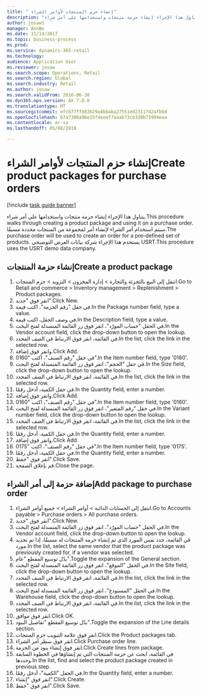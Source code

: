 ```yaml
--- 
title: " إنشاء حزم المنتجات لأوامر الشراء"
description: "يتناول هذا الإجراء إنشاء حزمة منتجات واستخدامها على أمر شراء."
author: josaw1
manager: AnnBe
ms.date: 11/14/2017
ms.topic: business-process
ms.prod: 
ms.service: dynamics-365-retail
ms.technology: 
audience: Application User
ms.reviewer: josaw
ms.search.scope: Operations, Retail
ms.search.region: Global
ms.search.industry: Retail
ms.author: josaw
ms.search.validFrom: 2016-06-30
ms.dyn365.ops.version: AX 7.0.0
ms.translationtype: HT
ms.sourcegitcommit: efcb77ff883b29a4bbaba27551e02311742afbbd
ms.openlocfilehash: b7a7386a9be15f4eeef7aaab73cb320b71994eea
ms.contentlocale: ar-sa
ms.lasthandoff: 05/08/2018

---
```

# <a name="create-product-packages-for-purchase-orders"></a><span data-ttu-id="1c965-103"> إنشاء حزم المنتجات لأوامر الشراء</span><span class="sxs-lookup"><span data-stu-id="1c965-103">Create product packages for purchase orders</span></span>

[!include [task guide banner](../includes/task-guide-banner.md)]

<span data-ttu-id="1c965-104">يتناول هذا الإجراء إنشاء حزمة منتجات واستخدامها على أمر شراء.</span><span class="sxs-lookup"><span data-stu-id="1c965-104">This procedure walks through creating a product package and using it on a purchase order.</span></span> <span data-ttu-id="1c965-105">سيتم استخدام أمر الشراء لإنشاء أمر لمجموعة من المنتجات محددة مسبقًا.</span><span class="sxs-lookup"><span data-stu-id="1c965-105">The purchase order will be used to create an order for a pre-defined set of products.</span></span> <span data-ttu-id="1c965-106">يستخدم هذا الإجراء شركة بيانات العرض التوضيحي USRT.</span><span class="sxs-lookup"><span data-stu-id="1c965-106">This procedure uses the USRT demo data company.</span></span>


## <a name="create-a-product-package"></a><span data-ttu-id="1c965-107">إنشاء حزمة المنتجات</span><span class="sxs-lookup"><span data-stu-id="1c965-107">Create a product package</span></span>
1. <span data-ttu-id="1c965-108">انتقل إلى البيع بالتجزئة والتجارة > إدارة المخزون > التزويد > حزم المنتجات.</span><span class="sxs-lookup"><span data-stu-id="1c965-108">Go to Retail and commerce > Inventory management > Replenishment > Product packages.</span></span>
2. <span data-ttu-id="1c965-109">انقر فوق "جديد".</span><span class="sxs-lookup"><span data-stu-id="1c965-109">Click New.</span></span>
3. <span data-ttu-id="1c965-110">في حقل "رقم الحزمة"، اكتب قيمة.</span><span class="sxs-lookup"><span data-stu-id="1c965-110">In the Package number field, type a value.</span></span>
4. <span data-ttu-id="1c965-111">في وصف الحقل، اكتب قيمة.</span><span class="sxs-lookup"><span data-stu-id="1c965-111">In the Description field, type a value.</span></span>
5. <span data-ttu-id="1c965-112">في الحقل "حساب المورّد‬"، انقر فوق زر القائمة المنسدلة لفتح البحث.</span><span class="sxs-lookup"><span data-stu-id="1c965-112">In the Vendor account field, click the drop-down button to open the lookup.</span></span>
6. <span data-ttu-id="1c965-113">في القائمة، انقر فوق الارتباط في الصف المحدد.</span><span class="sxs-lookup"><span data-stu-id="1c965-113">In the list, click the link in the selected row.</span></span>
7. <span data-ttu-id="1c965-114">وانقر فوق إضافة.</span><span class="sxs-lookup"><span data-stu-id="1c965-114">Click Add.</span></span>
8. <span data-ttu-id="1c965-115">في حقل "رقم الصنف"، اكتب "0160".</span><span class="sxs-lookup"><span data-stu-id="1c965-115">In the Item number field, type '0160'.</span></span>
9. <span data-ttu-id="1c965-116">في حقل "الحجم"، انقر فوق زر القائمة المنسدلة لفتح البحث.</span><span class="sxs-lookup"><span data-stu-id="1c965-116">In the Size field, click the drop-down button to open the lookup.</span></span>
10. <span data-ttu-id="1c965-117">في القائمة، انقر فوق الارتباط في الصف المحدد.</span><span class="sxs-lookup"><span data-stu-id="1c965-117">In the list, click the link in the selected row.</span></span>
11. <span data-ttu-id="1c965-118">في حقل الكمية، أدخل رقمًا.</span><span class="sxs-lookup"><span data-stu-id="1c965-118">In the Quantity field, enter a number.</span></span>
12. <span data-ttu-id="1c965-119">وانقر فوق إضافة.</span><span class="sxs-lookup"><span data-stu-id="1c965-119">Click Add.</span></span>
13. <span data-ttu-id="1c965-120">في حقل "رقم الصنف"، اكتب "0160".</span><span class="sxs-lookup"><span data-stu-id="1c965-120">In the Item number field, type '0160'.</span></span>
14. <span data-ttu-id="1c965-121">في حقل "‏‫رقم المتغير‬"، انقر فوق زر القائمة المنسدلة لفتح البحث.</span><span class="sxs-lookup"><span data-stu-id="1c965-121">In the Variant number field, click the drop-down button to open the lookup.</span></span>
15. <span data-ttu-id="1c965-122">في القائمة، انقر فوق الارتباط في الصف المحدد.</span><span class="sxs-lookup"><span data-stu-id="1c965-122">In the list, click the link in the selected row.</span></span>
16. <span data-ttu-id="1c965-123">في حقل الكمية، أدخل رقمًا.</span><span class="sxs-lookup"><span data-stu-id="1c965-123">In the Quantity field, enter a number.</span></span>
17. <span data-ttu-id="1c965-124">وانقر فوق إضافة.</span><span class="sxs-lookup"><span data-stu-id="1c965-124">Click Add.</span></span>
18. <span data-ttu-id="1c965-125">في حقل "رقم الصنف"، اكتب "0175".</span><span class="sxs-lookup"><span data-stu-id="1c965-125">In the Item number field, type '0175'.</span></span>
19. <span data-ttu-id="1c965-126">في حقل الكمية، أدخل رقمًا.</span><span class="sxs-lookup"><span data-stu-id="1c965-126">In the Quantity field, enter a number.</span></span>
20. <span data-ttu-id="1c965-127">انقر فوق "حفظ".</span><span class="sxs-lookup"><span data-stu-id="1c965-127">Click Save.</span></span>
21. <span data-ttu-id="1c965-128">قم بإغلاق الصفحة.</span><span class="sxs-lookup"><span data-stu-id="1c965-128">Close the page.</span></span>

## <a name="add-package-to-purchase-order"></a><span data-ttu-id="1c965-129">إضافة حزمة إلى أمر الشراء</span><span class="sxs-lookup"><span data-stu-id="1c965-129">Add package to purchase order</span></span>
1. <span data-ttu-id="1c965-130">انتقل إلى الحسابات الدائنة > أوامر الشراء > جميع أوامر الشراء.</span><span class="sxs-lookup"><span data-stu-id="1c965-130">Go to Accounts payable > Purchase orders > All purchase orders.</span></span>
2. <span data-ttu-id="1c965-131">انقر فوق "جديد".</span><span class="sxs-lookup"><span data-stu-id="1c965-131">Click New.</span></span>
3. <span data-ttu-id="1c965-132">في الحقل "حساب المورّد‬"، انقر فوق زر القائمة المنسدلة لفتح البحث.</span><span class="sxs-lookup"><span data-stu-id="1c965-132">In the Vendor account field, click the drop-down button to open the lookup.</span></span>
4. <span data-ttu-id="1c965-133">في القائمة، حدد نفس المورد الذي تم إنشاء حزمة المنتجات له مسبقًا، إذا تم تحديد مورد.</span><span class="sxs-lookup"><span data-stu-id="1c965-133">In the list, select the same vendor that the product package was previously created for, if a vendor was selected.</span></span>
5. <span data-ttu-id="1c965-134">بدّل توسيع المقطع "عام".</span><span class="sxs-lookup"><span data-stu-id="1c965-134">Toggle the expansion of the General section.</span></span>
6. <span data-ttu-id="1c965-135">في الحقل "الموقع"، انقر فوق زر القائمة المنسدلة لفتح البحث.</span><span class="sxs-lookup"><span data-stu-id="1c965-135">In the Site field, click the drop-down button to open the lookup.</span></span>
7. <span data-ttu-id="1c965-136">في القائمة، انقر فوق الارتباط في الصف المحدد.</span><span class="sxs-lookup"><span data-stu-id="1c965-136">In the list, click the link in the selected row.</span></span>
8. <span data-ttu-id="1c965-137">في الحقل "المستودع"، انقر فوق زر القائمة المنسدلة لفتح البحث.</span><span class="sxs-lookup"><span data-stu-id="1c965-137">In the Warehouse field, click the drop-down button to open the lookup.</span></span>
9. <span data-ttu-id="1c965-138">في القائمة، انقر فوق الارتباط في الصف المحدد.</span><span class="sxs-lookup"><span data-stu-id="1c965-138">In the list, click the link in the selected row.</span></span>
10. <span data-ttu-id="1c965-139">انقر فوق موافق.</span><span class="sxs-lookup"><span data-stu-id="1c965-139">Click OK.</span></span>
11. <span data-ttu-id="1c965-140">بدّل توسيع المقطع "تفاصيل البنود‬‬".</span><span class="sxs-lookup"><span data-stu-id="1c965-140">Toggle the expansion of the Line details section.</span></span>
12. <span data-ttu-id="1c965-141">انقر فوق علامة التبويب حزم المنتجات.</span><span class="sxs-lookup"><span data-stu-id="1c965-141">Click the Product packages tab.</span></span>
13. <span data-ttu-id="1c965-142">انقر فوق سطر أمر الشراء.</span><span class="sxs-lookup"><span data-stu-id="1c965-142">Click Purchase order line.</span></span>
14. <span data-ttu-id="1c965-143">انقر فوق إنشاء بنود من الحزمة.</span><span class="sxs-lookup"><span data-stu-id="1c965-143">Click Create lines from package.</span></span>
15. <span data-ttu-id="1c965-144">في القائمة، ابحث عن حزمة المنتجات التي تم إنشاؤها في الخطوة السابقة وحددها.</span><span class="sxs-lookup"><span data-stu-id="1c965-144">In the list, find and select the product package created in previous step.</span></span>
16. <span data-ttu-id="1c965-145">في الحقل "الكمية"، أدخل رقمًا.</span><span class="sxs-lookup"><span data-stu-id="1c965-145">In the Quantity field, enter a number.</span></span>
17. <span data-ttu-id="1c965-146">انقر فوق "إنشاء".</span><span class="sxs-lookup"><span data-stu-id="1c965-146">Click Create.</span></span>
18. <span data-ttu-id="1c965-147">انقر فوق "حفظ".</span><span class="sxs-lookup"><span data-stu-id="1c965-147">Click Save.</span></span>


